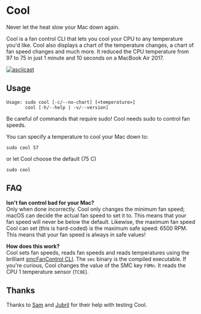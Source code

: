 # Cool

Never let the heat slow your Mac down again. 

Cool is a fan control CLI that lets you cool your CPU to any temperature you'd like. Cool also displays a chart of the temperature changes, a chart of fan speed changes and much more. It reduced the CPU temperature from 97 to 75 in just 1 minute and 10 seconds on a MacBook Air 2017. 

[![asciicast](https://asciinema.org/a/n6Ewg4TYht3E3JHdjJSKoJY7G.svg)](https://asciinema.org/a/n6Ewg4TYht3E3JHdjJSKoJY7G)

## Usage
```text
Usage: sudo cool [-c/--no-chart] [<temperature>]
       cool [-h/--help | -v/--version]
```

Be careful of commands that require sudo! Cool needs sudo to control fan speeds.

You can specify a temperature to cool your Mac down to:
```shell
sudo cool 57
```
or let Cool choose the default (75 C)
```
sudo cool
```

## FAQ

**Isn't fan control bad for your Mac?**  
Only when done incorrectly. Cool only changes the minimum fan speed; macOS can decide the actual fan speed to set it to. This means that your fan speed will never be below the default. Likewise, the maximum fan speed Cool can set (this is hard-coded) is the maximum safe speed: 6500 RPM. This means that your fan speed is always in safe values!

**How does this work?**  
Cool sets fan speeds, reads fan speeds and reads temperatures using the brilliant [smcFanControl CLI](https://github.com/hholtmann/smcFanControl/tree/master/smc-command). The `smc` binary is the compiled executable. If you're curious, Cool changes the value of the SMC key `F0Mn`. It reads the CPU 1 temperature sensor (`TC0E`).

## Thanks

Thanks to [Sam](https://github.com/sampoder) and [Jubril](https://github.com/s1ntaxe770r) for their help with testing Cool.
